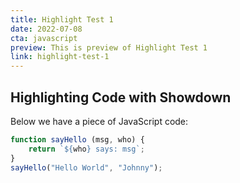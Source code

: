 ```yaml
---
title: Highlight Test 1
date: 2022-07-08
cta: javascript
preview: This is preview of Highlight Test 1
link: highlight-test-1
---
```


## Highlighting Code with Showdown

Below we have a piece of JavaScript code:

```js
function sayHello (msg, who) {
    return `${who} says: msg`;
}
sayHello("Hello World", "Johnny");
```